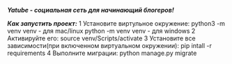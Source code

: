 ***Yatube - социальная сеть для начинающий блогеров!*** 

***Как запустить проект:***
1 Установите виртульное окружение:
  python3 -m venv venv - для mac/linux
  python -m venv venv - для windows
2 Активируйте его:
  source venv/Scripts/activate
3 Установите все зависимости(при включенном виртуальном окружении):
  pip intall -r requirements
4 Выполните миграции:
  python manage.py migrate
  
